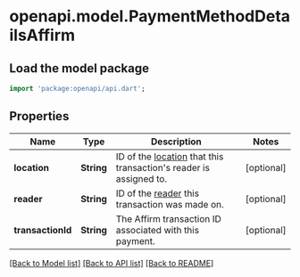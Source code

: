 # openapi.model.PaymentMethodDetailsAffirm

## Load the model package
```dart
import 'package:openapi/api.dart';
```

## Properties
Name | Type | Description | Notes
------------ | ------------- | ------------- | -------------
**location** | **String** | ID of the [location](https://stripe.com/docs/api/terminal/locations) that this transaction's reader is assigned to. | [optional] 
**reader** | **String** | ID of the [reader](https://stripe.com/docs/api/terminal/readers) this transaction was made on. | [optional] 
**transactionId** | **String** | The Affirm transaction ID associated with this payment. | [optional] 

[[Back to Model list]](../README.md#documentation-for-models) [[Back to API list]](../README.md#documentation-for-api-endpoints) [[Back to README]](../README.md)


